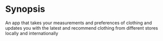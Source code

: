 # Synopsis

An app that takes your measurements and preferences of clothing and updates you with the latest and recommend clothing from different stores locally and internationally